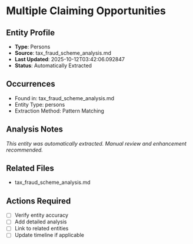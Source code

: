 # Multiple Claiming Opportunities

## Entity Profile
- **Type**: Persons
- **Source**: tax_fraud_scheme_analysis.md
- **Last Updated**: 2025-10-12T03:42:06.092847
- **Status**: Automatically Extracted

## Occurrences
- Found in: tax_fraud_scheme_analysis.md
- Entity Type: persons
- Extraction Method: Pattern Matching

## Analysis Notes
*This entity was automatically extracted. Manual review and enhancement recommended.*

## Related Files
- tax_fraud_scheme_analysis.md

## Actions Required
- [ ] Verify entity accuracy
- [ ] Add detailed analysis
- [ ] Link to related entities
- [ ] Update timeline if applicable
